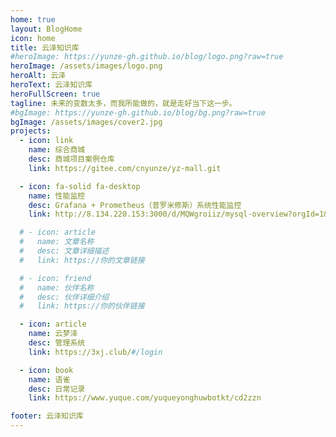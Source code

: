 ```yaml
---
home: true
layout: BlogHome
icon: home
title: 云泽知识库
#heroImage: https://yunze-gh.github.io/blog/logo.png?raw=true
heroImage: /assets/images/logo.png
heroAlt: 云泽
heroText: 云泽知识库
heroFullScreen: true
tagline: 未来的变数太多，而我所能做的，就是走好当下这一步。
#bgImage: https://yunze-gh.github.io/blog/bg.png?raw=true
bgImage: /assets/images/cover2.jpg
projects:
  - icon: link
    name: 综合商城
    desc: 商城项目案例仓库
    link: https://gitee.com/cnyunze/yz-mall.git  

  - icon: fa-solid fa-desktop
    name: 性能监控
    desc: Grafana + Prometheus（普罗米修斯）系统性能监控
    link: http://8.134.220.153:3000/d/MQWgroiiz/mysql-overview?orgId=1&refresh=5s

  # - icon: article
  #   name: 文章名称
  #   desc: 文章详细描述
  #   link: https://你的文章链接

  # - icon: friend
  #   name: 伙伴名称
  #   desc: 伙伴详细介绍
  #   link: https://你的伙伴链接

  - icon: article
    name: 云梦泽
    desc: 管理系统
    link: https://3xj.club/#/login

  - icon: book
    name: 语雀
    desc: 日常记录
    link: https://www.yuque.com/yuqueyonghuwbotkt/cd2zzn

footer: 云泽知识库
---
```

